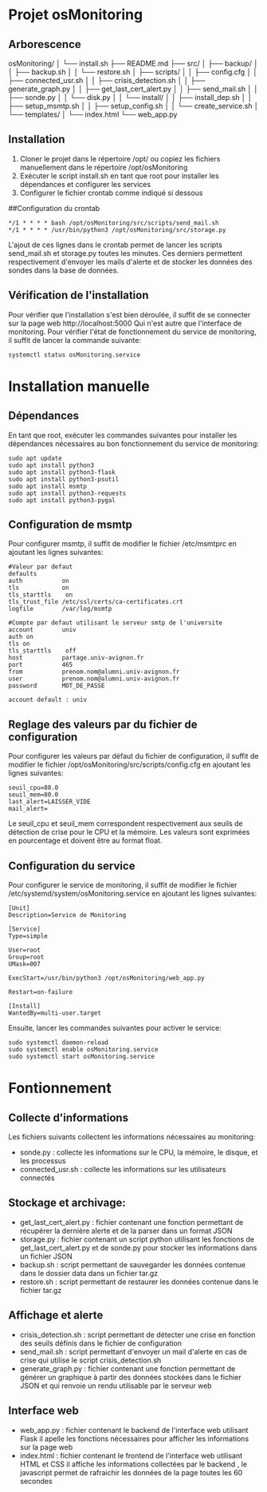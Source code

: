 # Projet osMonitoring
## Arborescence

osMonitoring/
│   └── install.sh
├── README.md
├── src/
│   ├── backup/
│   │   ├── backup.sh
│   │   └── restore.sh
│   ├── scripts/
│   │   ├── config.cfg
│   │   ├── connected_usr.sh
│   │   ├── crisis_detection.sh
│   │   ├── generate_graph.py
│   │   ├── get_last_cert_alert.py
│   │   ├── send_mail.sh
│   │   ├── sonde.py
│   │   └── disk.py
│   │   └── install/
│   │       ├── install_dep.sh
│   │       ├── setup_msmtp.sh
│   │       ├── setup_config.sh
│   │       └── create_service.sh
│   └── templates/
│       └── index.html
└── web_app.py

## Installation
1. Cloner le projet dans le répertoire /opt/ ou copiez les fichiers manuellement dans le répertoire /opt/osMonitoring
2. Exécuter le script install.sh en tant que root pour installer les dépendances et configurer les services
3. Configurer le fichier crontab comme indiqué si dessous

##Configuration du crontab
```
*/1 * * * * bash /opt/osMonitoring/src/scripts/send_mail.sh
*/1 * * * * /usr/bin/python3 /opt/osMonitoring/src/storage.py
```

L'ajout de ces lignes dans le crontab permet de lancer les scripts send_mail.sh et storage.py toutes les minutes.
Ces derniers permettent respectivement d'envoyer les mails d'alerte et de stocker les données des sondes dans la base de données.

## Vérification de l'installation
Pour vérifier que l'installation s'est bien déroulée, il suffit de se connecter sur la page web http://localhost:5000
Qui n'est autre que l'interface de monitoring. 
Pour vérifier l'état de fonctionnement du service de monitoring, il suffit de lancer la commande suivante:
```
systemctl status osMonitoring.service
```

# Installation manuelle
## Dépendances
En tant que root, exécuter les commandes suivantes pour installer les dépendances nécessaires au bon fonctionnement du service de monitoring:
```
sudo apt update
sudo apt install python3
sudo apt install python3-flask
sudo apt install python3-psutil
sudo apt install msmtp
sudo apt install python3-requests
sudo apt install python3-pygal
```

## Configuration de msmtp
Pour configurer msmtp, il suffit de modifier le fichier /etc/msmtprc en ajoutant les lignes suivantes:
```
#Valeur par defaut
defaults
auth           on
tls            on
tls_starttls	on
tls_trust_file /etc/ssl/certs/ca-certificates.crt
logfile        /var/log/msmtp

#Compte par defaut utilisant le serveur smtp de l'universite
account        univ
auth on
tls on
tls_starttls	off
host           partage.univ-avignon.fr
port           465
from           prenom.nom@alumni.univ-avignon.fr
user           prenom.nom@alumni.univ-avignon.fr
password       MOT_DE_PASSE

account default : univ
```

## Reglage des valeurs par du fichier de configuration
Pour configurer les valeurs par défaut du fichier de configuration, il suffit de modifier le fichier /opt/osMonitoring/src/scripts/config.cfg en ajoutant les lignes suivantes:
```
seuil_cpu=80.0
seuil_mem=80.0
last_alert=LAISSER_VIDE 
mail_alert=
```

Le seuil_cpu et seuil_mem correspondent respectivement aux seuils de détection de crise pour le CPU et la mémoire.
Les valeurs sont exprimées en pourcentage et doivent être au format float.

## Configuration du service
Pour configurer le service de monitoring, il suffit de modifier le fichier /etc/systemd/system/osMonitoring.service en ajoutant les lignes suivantes:
```
[Unit]
Description=Service de Monitoring

[Service]
Type=simple
 
User=root
Group=root
UMask=007
 
ExecStart=/usr/bin/python3 /opt/osMonitoring/web_app.py
 
Restart=on-failure
 
[Install]
WantedBy=multi-user.target
```

Ensuite, lancer les commandes suivantes pour activer le service:
```
sudo systemctl daemon-reload
sudo systemctl enable osMonitoring.service
sudo systemctl start osMonitoring.service
```

# Fontionnement

## Collecte d'informations
Les fichiers suivants collectent les informations nécessaires au monitoring:
- sonde.py : collecte les informations sur le CPU, la mémoire, le disque, et les processus
- connected_usr.sh : collecte les informations sur les utilisateurs connectés

## Stockage et archivage:
- get_last_cert_alert.py : fichier contenant une fonction permettant de récupérer la dernière alerte et de la parser dans un format JSON
- storage.py : fichier contenant un script python utilisant les fonctions  de get_last_cert_alert.py et de sonde.py pour stocker les informations dans un fichier JSON
- backup.sh : script permettant de sauvegarder les données contenue dans le dossier data dans un fichier tar.gz
- restore.sh : script permettant de restaurer les données contenue dans le fichier tar.gz
  
## Affichage et alerte
- crisis_detection.sh : script permettant de détecter une crise en fonction des seuils définis dans le fichier de configuration
- send_mail.sh : script permettant d'envoyer un mail d'alerte en cas de crise qui utilise le script crisis_detection.sh
- generate_graph.py : fichier contenant une fonction permettant de générer un graphique à partir des données stockées dans le fichier JSON et qui renvoie un rendu utilisable par le serveur web

## Interface web
- web_app.py : fichier contenant le backend de l'interface web utilisant Flask il apelle les fonctions nécessaires pour afficher les informations sur la page web
- index.html : fichier contenant le frontend de l'interface web utilisant HTML et CSS il affiche les informations collectées par le backend , le javascript permet de rafraichir les données de la page toutes les 60 secondes